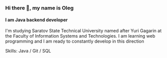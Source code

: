 ### Hi there 👋, my name is Oleg 
#### I am Java backend developer
I'm studying Saratov State Technical University named after Yuri Gagarin at the Faculty of Information Systems and Technologies. I am learning web programming and I am ready to constantly develop in this direction 
 
Skills: Java / Git / SQL 
